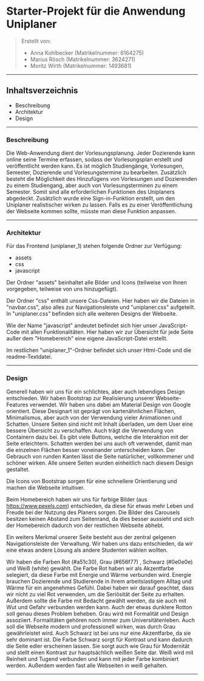 # Starter-Projekt für die Anwendung Uniplaner

> Erstellt von:
>
> - Anna Kohlbecker (Matrikelnummer: 6164275)
> - Marius Rösch (Matrikelnummer: 3624271)
> - Moritz Wirth (Matrikelnummer: 1493681)

---

## Inhaltsverzeichnis

- Beschreibung
- Architektur
- Design

---

### Beschreibung

Die Web-Anwendung dient der Vorlesungsplanung.
Jeder Dozierende kann online seine Termine erfassen, sodass der Vorlesungsplan erstellt und veröffentlicht werden kann.
Es ist möglich Studiengänge, Vorlesungen, Semester, Dozierende und Vorlesungstermine zu bearbeiten.
Zusätzlich besteht die Möglichkeit des Hinzufügens von Vorlesungen und Dozierenden zu einem Studiengang, aber auch von Vorlesungsterminen zu einem Semester.
Somit sind alle erforderlichen Funktionen des Uniplaners abgedeckt.
Zusätzlich wurde eine Sign-in-Funktion erstellt, um den Uniplaner realistischer wirken zu lassen. Falls es zu einer Veröffentlichung der Webseite kommen sollte, müsste man diese Funktion anpassen.

---

### Architektur

Für das Frontend (uniplaner_1) stehen folgende Ordner zur Verfügung:

- assets
- css
- javascript

Der Ordner "assets" beinhaltet alle Bilder und Icons (teilweise von Ihnen vorgegeben, teilweise von uns hinzugefügt).

Der Ordner "css" enthält unsere Css-Dateien. Hier haben wir die Dateien in "navbar.css", also alles zur Navigationsleiste und "uniplaner.css" aufgeteilt. In "uniplaner.css" befinden sich alle weiteren Designs der Webseite.

Wie der Name "javascript" andeutet befindet sich hier unser JavaScript-Code mit allen Funktionalitäten. Hier haben wir zur Übersicht für jede Seite außer dem "Homebereich" eine eigene JavaScript-Datei erstellt.

Im restlichen "uniplaner_1"-Ordner befindet sich unser Html-Code und die readme-Textdatei.

---

### Design

Generell haben wir uns für ein schlichtes, aber auch lebendiges Design entschieden. Wir haben Bootstrap zur Realisierung unserer Webseite-Features verwendet.
Wir haben uns dabei am Material Design von Google orientiert. Diese Designart ist geprägt von kartenähnlichen Flächen, Minimalismus, aber auch von der Verwendung vieler Animationen und Schatten.
Unsere Seiten sind nicht mit Inhalt überladen, um dem User eine bessere Übersicht zu verschaffen. Auch trägt die Verwendung von Containern dazu bei.
Es gibt viele Buttons, welche die Interaktion mit der Seite erleichtern.
Schatten werden bei uns auch oft verwendet, damit man die einzelnen Flächen besser voneinander unterscheiden kann.
Der Gebrauch von runden Kanten lässt die Seite natürlicher, vollkommener und schöner wirken.
Alle unsere Seiten wurden einheitlich nach diesem Design gestaltet.

Die Icons von Bootstrap sorgen für eine schnellere Orientierung und machen die Webseite intuitiver.

Beim Homebereich haben wir uns für farbige Bilder (aus https://www.pexels.com) entschieden, da diese für etwas mehr Leben und Freude bei der Nutzung des Planers sorgen. Die Bilder des Carousels besitzen keinen Abstand zum Seitenrand, da dies besser aussieht und sich der Homebereich dadurch von der restlichen Webseite abhebt.

Ein weiters Merkmal unserer Seite besteht aus der zentral gelgenen Navigationsleiste der Verwaltung. Wir haben uns dazu entschieden, da wir eine etwas andere Lösung als andere Studenten wählen wollten.

Wir haben die Farben Rot (#a51c30), Grau (#656f77) , Schwarz (#0e0e0e) und Weiß (white) gewählt.
Die Farbe Rot haben wir als Akzentfarbe selegiert, da diese Farbe mit Energie und Wärme verbunden wird. Energie brauchen Dozierende und Studierende in ihrem arbeitslastigem Alltag und Wärme für ein angenehmes Gefühl. Dabei haben wir darauf geachtet, dass wir nicht zu viel Rot verwenden, um die Seriösität der Seite zu erhalten. Außerdem sollte die Farbe mit Bedacht gewählt werden, da sie auch mit Wut und Gefahr verbunden werden kann. Auch der etwas dunklere Rotton soll genau dieses Problem beheben.
Grau wird mit Formalität und Design assoziiert. Formalitäten gehören noch immer zum Universitätenleben. Auch soll die Webseite modern und professionell wirken, was durch Grau gewährleistet wird.
Auch Schwarz ist bei uns nur eine Akzentfarbe, da sie sehr dominant ist. Die Farbe Schwarz sorgt für Kontrast und kann dadurch die Seite edler erscheinen lassen. Sie sorgt auch wie Grau für Modernität und stellt einen Kontrast zur hauptsächlich weißen Seite dar.
Weiß wird mit Reinheit und Tugend verbunden und kann mit jeder Farbe kombiniert werden. Außerdem werden fast alle Webseiten in weiß gehalten.

---
